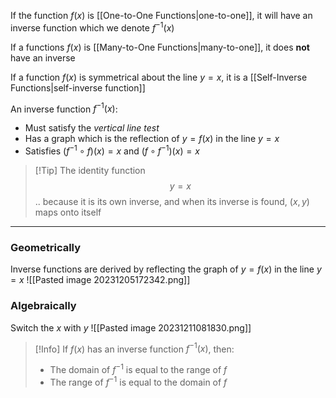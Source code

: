 If the function $f(x)$ is [[One-to-One Functions|one-to-one]], it will have an inverse function which we denote $f^{-1}(x)$

If a functions $f(x)$ is [[Many-to-One Functions|many-to-one]], it does **not** have an inverse

If a function $f(x)$ is symmetrical about the line $y=x$, it is a [[Self-Inverse Functions|self-inverse function]] 

An inverse function $f^{-1}(x)$:
- Must satisfy the *vertical line test*
- Has a graph which is the reflection of $y=f(x)$ in the line $y=x$
- Satisfies $(f^{-1}\circ f)(x)=x$ and $( f \circ f^{-1})(x)=x$

> [!Tip] The identity function
> $$y = x$$
> .. because it is its own inverse, and when its inverse is found, $(x,y)$ maps onto itself

----
### Geometrically
Inverse functions are derived by reflecting the graph of $y=f(x)$ in the line $y=x$
![[Pasted image 20231205172342.png]]

### Algebraically 
Switch the $x$ with $y$
![[Pasted image 20231211081830.png]]

> [!Info] If $f(x)$ has an inverse function $f^{-1}(x)$, then:
> - The domain of $f^{-1}$ is equal to the range of $f$
> - The range of $f^{-1}$ is equal to the domain of $f$
> 
